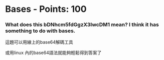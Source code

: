  
# Bases - Points: 100

### What does this bDNhcm5fdGgzX3IwcDM1 mean? I think it has something to do with bases.

這題可以用線上的base64解碼工具

或用linux 內的base64語法就能夠輕鬆得到答案了



